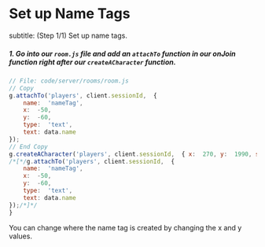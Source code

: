 # Set up Name Tags
subtitle: (Step 1/1) Set up name tags.

##### 1. Go into our `room.js` file and add an `attachTo` _function_  in our onJoin _function_ right after our `createACharacter` _function_.

```javascript
// File: code/server/rooms/room.js
// Copy
g.attachTo('players', client.sessionId,  {
	name:  'nameTag',
	x:  -50,
	y:  -60,
	type:  'text',
	text: data.name
});
// End Copy
g.createACharacter('players', client.sessionId,  { x:  270, y:  1990, safe:  false, speed:  5, spriteName:  "players"  });
/*[*/g.attachTo('players', client.sessionId,  {
	name:  'nameTag',
	x:  -50,
	y:  -60,
	type:  'text',
	text: data.name
});/*]*/
}
```

You can change where the name tag is created by changing the x and y values.
